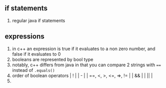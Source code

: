 ## if statements
1. regular java if statements

## expressions
1. in c++ an expression is true if it evaluates to a non zero number, and false if it evaluates to 0
2. booleans are represented by bool type
3. notably, c++ differs from java in that you can compare 2 strings with `==` instead of `.equals()`
4. order of boolean operators
   | ! |
   | - |
   | ==, <, >, <=, =>, != |
   | && | 
   | \|\| |
5. 
